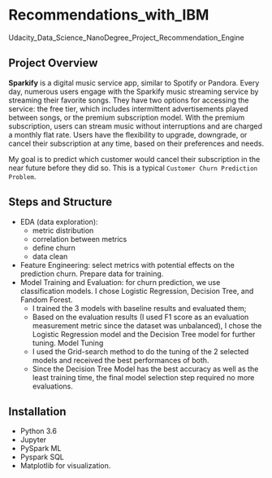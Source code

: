 # Recommendations_with_IBM
 Udacity_Data_Science_NanoDegree_Project_Recommendation_Engine

## Project Overview
 **Sparkify** is a digital music service app, similar to Spotify or Pandora. Every day, numerous users engage with the Sparkify music streaming service by streaming their favorite songs. They have two options for accessing the service: the free tier, which includes intermittent advertisements played between songs, or the premium subscription model. With the premium subscription, users can stream music without interruptions and are charged a monthly flat rate. Users have the flexibility to upgrade, downgrade, or cancel their subscription at any time, based on their preferences and needs.

My goal is to predict which customer would cancel their subscription in the near future before they did so.
This is a typical `Customer Churn Prediction Problem`.

## Steps and Structure
- EDA (data exploration):
    - metric distribution
    - correlation between metrics
    - define churn
    - data clean
- Feature Engineering: select metrics with potential effects on the prediction churn. Prepare data for training.
- Model Training and Evaluation: for churn prediction, we use classification models. I chose Logistic Regression, Decision Tree, and Fandom Forest.
    - I trained the 3 models with baseline results and evaluated them;
    - Based on the evaluation results (I used F1 score as an evaluation measurement metric since the dataset was unbalanced), I chose the Logistic Regression model and the Decision Tree model for further tuning.
Model Tuning
    - I used the Grid-search method to do the tuning of the 2 selected models and received the best performances of both.
    - Since the Decision Tree Model has the best accuracy as well as the least training time, the final model selection step required no more evaluations.

## Installation

- Python 3.6
- Jupyter
- PySpark ML
- Pyspark SQL
- Matplotlib for visualization.

